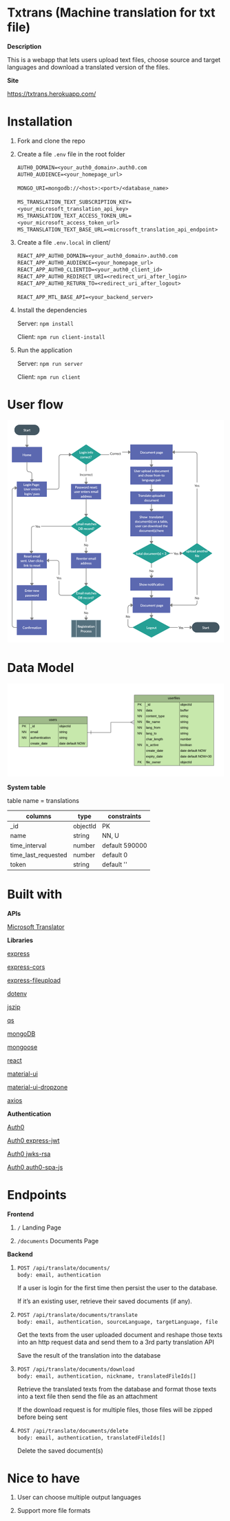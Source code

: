 # Txtrans (Machine translation for txt file)

__Description__

This is a webapp that lets users upload text files, choose source and target languages and download a translated version of the files.

__Site__

https://txtrans.herokuapp.com/

# Installation

1.  Fork and clone the repo

2.  Create a file `.env` file in the root folder

    ```
    AUTH0_DOMAIN=<your_auth0_domain>.auth0.com
    AUTH0_AUDIENCE=<your_homepage_url>

    MONGO_URI=mongodb://<host>:<port>/<database_name>

    MS_TRANSLATION_TEXT_SUBSCRIPTION_KEY=<your_microsoft_translation_api_key>
    MS_TRANSLATION_TEXT_ACCESS_TOKEN_URL=<your_microsoft_access_token_url>
    MS_TRANSLATION_TEXT_BASE_URL=<microsoft_translation_api_endpoint>
    ```

3. Create a file `.env.local` in client/

    ```
    REACT_APP_AUTH0_DOMAIN=<your_auth0_domain>.auth0.com
    REACT_APP_AUTH0_AUDIENCE=<your_homepage_url>
    REACT_APP_AUTH0_CLIENTID=<your_auth0_client_id>
    REACT_APP_AUTH0_REDIRECT_URI=<redirect_uri_after_login>
    REACT_APP_AUTH0_RETURN_TO=<redirect_uri_after_logout>

    REACT_APP_MTL_BASE_API=<your_backend_server>
    ```

4.  Install the dependencies

    Server: `npm install`
    
    Client: `npm run client-install`

5.  Run the application

    Server: `npm run server`

    Client: `npm run client`

# User flow

![user_flow](./images/UserFlow.png)

# Data Model

![data_model](./images/ERD.png)

__System table__

table name = translations

| columns               | type     | constraints    | 
| --------------------- | -------- | -------------- | 
| _id                   | objectId | PK             | 
| name                  |   string | NN, U          | 
| time_interval         |   number | default 590000 | 
| time_last_requested   |   number | default 0      | 
| token                 |   string | default ''     | 

# Built with

__APIs__

[Microsoft Translator](https://www.microsoft.com/en-us/translator/)

__Libraries__

[express](https://expressjs.com/)

[express-cors](https://github.com/expressjs/cors)

[express-fileupload](https://github.com/richardgirges/express-fileupload)

[dotenv](https://github.com/motdotla/dotenv)

[jszip](https://stuk.github.io/jszip/)

[qs](https://github.com/ljharb/qs)

[mongoDB](https://www.mongodb.com/)

[mongoose](https://mongoosejs.com/)

[react](https://reactjs.org/)

[material-ui](https://material-ui.com/)

[material-ui-dropzone](https://github.com/Yuvaleros/material-ui-dropzone)

[axios](https://github.com/axios/axios)

__Authentication__

[Auth0](https://auth0.com/)

[Auth0 express-jwt](https://github.com/auth0/express-jwt)

[Auth0 jwks-rsa](https://github.com/auth0/node-jwks-rsa)

[Auth0 auth0-spa-js](https://github.com/auth0/auth0-spa-js)

# Endpoints

__Frontend__

1. `/` Landing Page
   
2. `/documents` Documents Page

__Backend__

1.  ```
    POST /api/translate/documents/
    body: email, authentication
    ```

    If a user is login for the first time then persist the user to the database.
   
    If it’s an existing user, retrieve their saved documents (if any).

2. ```
   POST /api/translate/documents/translate
   body: email, authentication, sourceLanguage, targetLanguage, file
   ```
     
   Get the texts from the user uploaded document and reshape those texts into an http request data and send them to a 3rd party translation API
   
   Save the result of the translation into the database

3. ```
   POST /api/translate/documents/download
   body: email, authentication, nickname, translatedFileIds[]
   ```
   
   Retrieve the translated texts from the database and format those texts into a text file then send the file as an attachment

   If the download request is for multiple files, those files will be zipped before being sent

4. ```
   POST /api/translate/documents/delete
   body: email, authentication, translatedFileIds[]
   ```
   
   Delete the saved document(s)

# Nice to have

1. User can choose multiple output languages

2. Support more file formats
